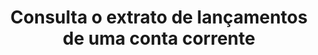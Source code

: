 ---
title: Consulta o extrato de lançamentos de uma conta corrente
api:
  file: readme-hml-corebank.json
  operationId: get_v1-account-statement-agency-account
hidden: false
---